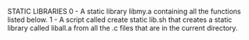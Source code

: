 STATIC LIBRARIES
0 - A static library libmy.a containing all the functions listed below.
1 - A script called create static lib.sh that creates a static library called liball.a from all the .c files that are in the current directory.
